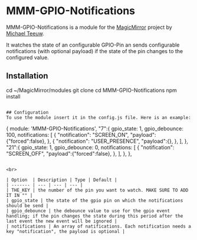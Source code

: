 # MMM-GPIO-Notifications
MMM-GPIO-Notifications is a module for the [MagicMirror](https://github.com/MichMich/MagicMirror) project by [Michael Teeuw](https://github.com/MichMich).

It watches the state of an configurable GPIO-Pin an sends configurable notifications (with optional payload) if the state of the pin changes to the configured value.

## Installation
cd ~/MagicMirror/modules
git clone 
cd MMM-GPIO-Notifications
npm install
```

## Configuration
To use the module insert it in the config.js file. Here is an example:
```
{
    module: 'MMM-GPIO-Notifications',
    "7":{
        gpio_state: 1,
        gpio_debounce: 100,
        notifications: [
            {
                "notification": "SCREEN_ON",
                "payload":{"forced":false},
            },
            {
                "notification": "USER_PRESENCE",
                "payload":{},
            },
        ],
    },
    "21":{
        gpio_state: 1,
        gpio_debounce: 0,
        notifications: [
            {
                "notification": "SCREEN_OFF",
                "payload":{"forced":false},
            },
        ],
    },
},
```

<br>

| Option  | Description | Type | Default |
| ------- | --- | --- | --- |
| THE_KEY | the number of the pin you want to watch. MAKE SURE TO ADD IT IN "" |
| gpio_state | the state of the gpio pin on which the notifications should be send |
| gpio_debounce | the debounce value to use for the gpio event handling; if the pin changes the state during this period after the last event the new event will be ignored |
| notifications | An array of natifications. Each notification needs a key "notification", the payload is optional |
